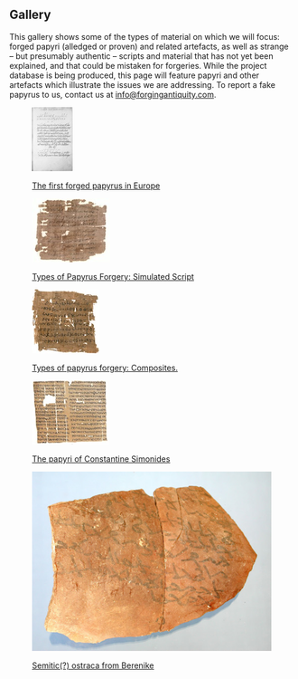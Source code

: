 ## Gallery

This gallery shows some of the types of material on which we will focus: forged papyri (alledged or proven) and related artefacts, as well as strange – but presumably authentic – scripts and material that has not yet been explained, and that could be mistaken for forgeries. While the project database is being produced, this page will feature papyri and other artefacts which illustrate the issues we are addressing. To report a fake papyrus to us, contact us at <a href="mailto:info@forgingantiquity.com">info@forgingantiquity.com</a>.



<figure class="thumb">
<a href="/galleryHamon">
<p><img src="/images/Hamon_thumb.jpg"/></p>
<figcaption> The first forged papyrus in Europe </figcaption>

</a>
</figure>


<figure class="thumb">
<a href="/gallerysimulatedscript">
<p><img src="/images/Mich1879thumb.jpg"/></p>
<figcaption> Types of Papyrus Forgery: Simulated Script  </figcaption>

</a>
</figure>


<figure class="thumb">
<a href="/gallerycomposites">
<p><img src="/images/Col.543b._thumb.jpg"/></p>
<figcaption> Types of papyrus forgery: Composites. </figcaption>

</a>
</figure>


<figure class="thumb">
<a href="/gallerySimonides">
<p><img src="/images/Hegesippus_thumb.jpg"/></p>
<figcaption> The papyri of Constantine Simonides </figcaption>

</a>
</figure>


<figure class="thumb">
<a href="/galleryBerenike">
<p><img src="/images/48055-OBer255_thumb.jpg"/></p>
<figcaption> Semitic(?) ostraca from Berenike </figcaption>

</a>
</figure>


